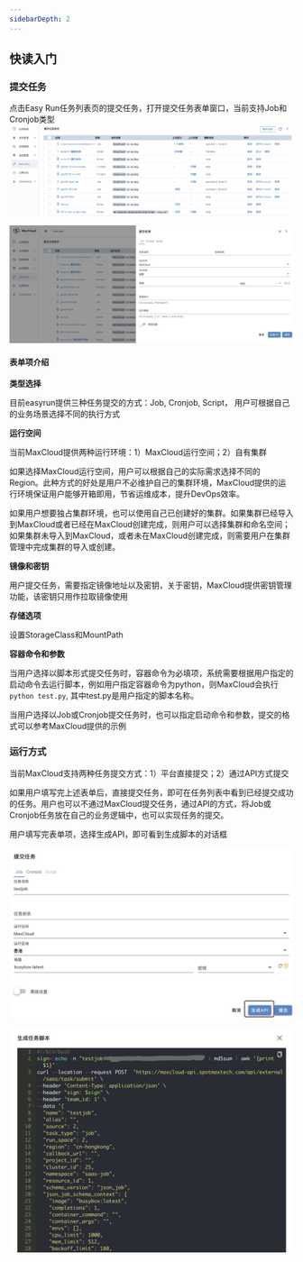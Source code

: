 ```yaml
---
sidebarDepth: 2
---
```

## 快读入门

### 提交任务

点击Easy Run任务列表页的提交任务，打开提交任务表单窗口，当前支持Job和Cronjob类型
![image](../../images/easyrun/list.png)

![image](../../images/easyrun/submit1.png)

#### 表单项介绍

**类型选择**

目前easyrun提供三种任务提交的方式：Job, Cronjob, Script， 用户可根据自己的业务场景选择不同的执行方式

**运行空间**

当前MaxCloud提供两种运行环境：1）MaxCloud运行空间；2）自有集群

如果选择MaxCloud运行空间，用户可以根据自己的实际需求选择不同的Region。此种方式的好处是用户不必维护自己的集群环境，MaxCloud提供的运行环境保证用户能够开箱即用，节省运维成本，提升DevOps效率。

如果用户想要独占集群环境，也可以使用自己已创建好的集群。如果集群已经导入到MaxCloud或者已经在MaxCloud创建完成，则用户可以选择集群和命名空间；如果集群未导入到MaxCloud，或者未在MaxCloud创建完成，则需要用户在集群管理中完成集群的导入或创建。

**镜像和密钥**

用户提交任务，需要指定镜像地址以及密钥，关于密钥，MaxCloud提供密钥管理功能，该密钥只用作拉取镜像使用

**存储选项**

设置StorageClass和MountPath

**容器命令和参数**

当用户选择以脚本形式提交任务时，容器命令为必填项，系统需要根据用户指定的启动命令去运行脚本，例如用户指定容器命令为python，则MaxCloud会执行`python test.py`, 其中test.py是用户指定的脚本名称。

当用户选择以Job或Cronjob提交任务时，也可以指定启动命令和参数，提交的格式可以参考MaxCloud提供的示例

### 运行方式

当前MaxCloud支持两种任务提交方式：1）平台直接提交；2）通过API方式提交

如果用户填写完上述表单后，直接提交任务，即可在任务列表中看到已经提交成功的任务。用户也可以不通过MaxCloud提交任务，通过API的方式，将Job或Cronjob任务放在自己的业务逻辑中，也可以实现任务的提交。

用户填写完表单项，选择生成API，即可看到生成脚本的对话框

![image](../../images/easyrun/api1.png)

![image](../../images/easyrun/api2.png)
